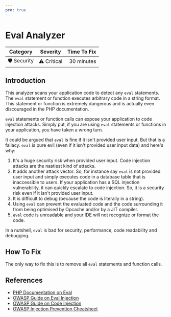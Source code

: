```yaml
---
pro: true
---
```


# Eval Analyzer <Badge text="PRO" type="tip"/>

| Category       | Severity   | Time To Fix  |
| -------------  |:----------:| ------------:|
| 🛡️ Security    | ⚠️ Critical | 30 minutes   |

## Introduction

This analyzer scans your application code to detect any `eval` statements. The `eval` statement or function executes arbitrary code in a string format. This statement or function is extremely dangerous and is actually even discouraged in the PHP documentation.

`eval` statements or function calls can expose your application to code injection attacks. Simply put, if you are using `eval` statements or functions in your application, you have taken a wrong turn.

It could be argued that `eval` is fine if it isn't provided user input. But that is a fallacy. `eval` is pure evil (even if it isn't provided user input data) and here's why:

1. It's a huge security risk when provided user input. Code injection attacks are the nastiest kind of attacks.
2. It adds another attack vector. So, for instance say `eval` is not provided user input and simply executes code in a database table that is inaccessible to users. If your application has a SQL injection vulnerability, it can quickly escalate to code injection. So, it is a security risk even if it isn't provided user input.
3. It is difficult to debug (because the code is literally in a string).
4. Using `eval` can prevent the evaluated code and the code surrounding it from being optimised by Opcache and/or by a JIT compiler.
5. `eval` code is unreadable and your IDE will not recognize or format the code.

In a nutshell, `eval` is bad for security, performance, code readability and debugging.

## How To Fix

The only way to fix this is to remove all `eval` statements and function calls.

## References

- [PHP Documentation on Eval](https://www.php.net/manual/en/function.eval.php)
- [OWASP Guide on Eval Injection](https://owasp.org/www-community/attacks/Direct_Dynamic_Code_Evaluation_Eval%20Injection)
- [OWASP Guide on Code Injection](https://owasp.org/www-community/attacks/Code_Injection)
- [OWASP Injection Prevention Cheatsheet](https://cheatsheetseries.owasp.org/cheatsheets/Injection_Prevention_Cheat_Sheet.html)